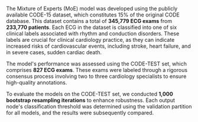 The Mixture of Experts (MoE) model was developed using the publicly available CODE-15 dataset, which constitutes 15% of the original CODE database. This dataset contains a total of **345,779 ECG exams** from **233,770 patients**. Each ECG in the dataset is classified into one of six clinical labels associated with rhythm and conduction disorders. These labels are crucial for clinical cardiology practice, as they can indicate increased risks of cardiovascular events, including stroke, heart failure, and in severe cases, sudden cardiac death.

The model's performance was assessed using the CODE-TEST set, which comprises **827 ECG exams**. These exams were labeled through a rigorous consensus process involving two to three cardiology specialists to ensure high-quality annotations.

To evaluate the models on the CODE-TEST set, we conducted **1,000 bootstrap resampling iterations** to enhance robustness. Each output node's classification threshold was determined using the validation partition for all models, and the results were subsequently compared.